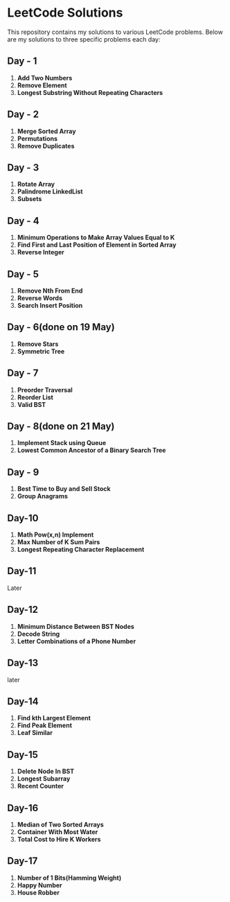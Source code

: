 # LeetCode Solutions

This repository contains my solutions to various LeetCode problems. Below are my solutions to three specific problems each day:

## Day - 1
1. **Add Two Numbers**  
2. **Remove Element**  
3. **Longest Substring Without Repeating Characters**
   
## Day - 2
1. **Merge Sorted Array**  
2. **Permutations**  
3. **Remove Duplicates**

## Day - 3
1. **Rotate Array**  
2. **Palindrome LinkedList**  
3. **Subsets**

## Day - 4
1. **Minimum Operations to Make Array Values Equal to K**  
2. **Find First and Last Position of Element in Sorted Array**  
3. **Reverse Integer**

## Day - 5
1. **Remove Nth From End**  
2. **Reverse Words**  
3. **Search Insert Position**

## Day - 6(done on 19 May)
1. **Remove Stars**
2. **Symmetric Tree**

## Day - 7
1. **Preorder Traversal**  
2. **Reorder List**  
3. **Valid BST**

## Day - 8(done on 21 May)
1. **Implement Stack using Queue**
2. **Lowest Common Ancestor of a Binary Search Tree**

## Day - 9
1. **Best Time to Buy and Sell Stock**  
2. **Group Anagrams**

## Day-10
1. **Math Pow(x,n) Implement**
2. **Max Number of K Sum Pairs**
3. **Longest Repeating Character Replacement**

## Day-11
 Later
 
## Day-12
1. **Minimum Distance Between BST Nodes**
2. **Decode String**
3. **Letter Combinations of a Phone Number**

## Day-13
later

## Day-14
1. **Find kth Largest Element**
2. **Find Peak Element**
3. **Leaf Similar**

## Day-15
1. **Delete Node In BST**
2. **Longest Subarray**
3. **Recent Counter**

## Day-16
1. **Median of Two Sorted Arrays**
2. **Container With Most Water**
3. **Total Cost to Hire K Workers** 

## Day-17
1. **Number of 1 Bits(Hamming Weight)**
2. **Happy Number**
3. **House Robber**